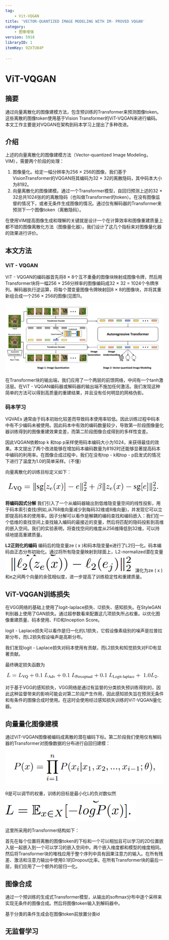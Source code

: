 ```yaml
---
tag:
    - Vit-VQGAN
title: 'VECTOR-QUANTIZED IMAGE MODELING WITH IM- PROVED VQGAN'
category:
    - 图像增强
version: 5918
libraryID: 1
itemKey: 9ZXTUB4P

---
```

# ViT-VQGAN

## 摘要

通过向量离散化的图像建模方法，包含预训练的Transformer来预测图像token。这些离散的图像token使用基于Vision Transformer的ViT-VQGAN来进行编码。本文工作主要是对VQGAN在架构到码本学习上提出了多种改进。

## 介绍

上述的向量离散化的图像建模方法（Vector-quantized Image Modeling，VIM），需要两个阶段的处理：

1.  图像量化。给定一幅分辨率为256 × 256的图像，我们基于VisionTransformer的VQGAN将其编码为32 × 32的离散隐码，其中码本大小为8192。
2.  向量离散化的图像建模。通过一个Transformer模型，自回归预测上述的32 × 32总共1024张的的离散隐码（也叫做Transformer的token）。在没有图像监督的情况下，或者无条件生成图像的情况。通过仅有解码器的Transformer来预测下一个图像token（离散隐码）。

在使用VIM提高图像生成和理解的关键就是设计一个在计算效率和图像重建质量上都不错的图像离散化方法（图像量化器）。我们设计了这几个指标来对图像量化器的效果进行评价。

## 本文方法

### ViT - VQGAN

ViT - VQGAN的编码器首先将8 × 8个互不重叠的图像块映射成图像令牌，然后用Transformer块将一幅256 × 256分辨率的图像编码成32 × 32 = 1024个令牌序列。解码器执行逆运算，将每个潜变量图像令牌映射回8 × 8的图像块，并将其重新组合成一个256 × 256的图像(见图1)。

![\<img alt="" data-attachment-key="K6EIIB2L" width="1760" height="756" src="attachments/K6EIIB2L.png" ztype="zimage">](attachments/K6EIIB2L.png)

在Transformer块的输出端，我们应用了一个两层的前馈网络，中间有一个tanh激活层。在ViT - VQGAN编码器或解码器的输出端不施加任何激活。我们发现这种简单的方法可以得到高质量的重建结果，并且没有任何明显的网格伪影。

### 码本学习

VQVAEs 通常由于码本初始化较差而导致码本使用率较低。因此训练过程中码本中有不少编码未被使用。因此码本中有效的编码数量较少，导致第一阶段图像量化器训练得到的图像重建效果变差，而第二阶段图像合成得到的多样性变差。

因此VQGAN依赖top k 和top p采样使用码本编码大小为1024，来获得最佳的效果。本文提出了两个改进能够在增加码本编码数量为8192时还能够显著提高码本中编码的利用率。在图像合成过程中，我们在没有top - k和top - p启发式的情况下进行了温度为1.0的简单采样。（不懂）

向量离散化的训练目标定义如下：

![\<img alt="" data-attachment-key="KF87QTAA" width="842" height="80" src="attachments/KF87QTAA.png" ztype="zimage">](attachments/KF87QTAA.png)

**将编码因式分解** 我们引入了一个从编码器输出到低维隐变量空间的线性投影，用于码本索引查找(例如,从768维向量减少到每码32维或8维向量)，并发现它可以立即提高码本的使用率。因子分解可以看作是解耦的编码查找和编码嵌入：我们在一个低维的查找空间上查找输入编码的最接近的变量，然后将匹配的隐码投影到高维的嵌入空间。我们的实验表明，将查找空间的维度从256维降低到32维，可以持续地提高重建质量。

**L2正则化的编码** 编码后的隐变量ze ( x )和码本隐变量e进行了L2归一化。码本编码由正态分布初始化。通过将所有隐变量映射到球面上，L2-normalized潜在变量![\<img alt="" data-attachment-key="PPYMEJ3H" width="413" height="55" src="attachments/PPYMEJ3H.png" ztype="zimage">](attachments/PPYMEJ3H.png)演化为ze ( x )和e之间两个向量的余弦相似度，进一步提高了训练稳定性和重建质量。

## ViT-VQGAN训练损失

在VGG网络的基础上使用了logit-laplace损失、l2损失、感知损失。在StyleGAN判别器上使用了GAN损失。通过超参数看来配置这几项损失所占权重。以优化图像重建质量、码本使用、FID和Inception Score。

logit - Laplace损失可以看作是归一化的L1损失，它假设像素级别的噪声是拉普拉斯分布，而L2损失假设噪声是高斯分布。

我们发现logit - Laplace损失对码本使用有贡献，而L2损失和知觉损失对FID有显著贡献。

最终确定损失函数为

![\<img alt="" data-attachment-key="W2RPWME3" width="1161" height="49" src="attachments/W2RPWME3.png" ztype="zimage">](attachments/W2RPWME3.png)

对于基于VGG的感知损失，VGG网络是通过有监督的分类损失预训练得到的，因此这种监督带来的影响可能会对第二阶段产生作用，因此感知损失旨在预测无条件和有条件的图像合成时使用。在这时会使用经过感知损失训练的ViT-VQGAN量化器。

## 向量量化图像建模

通过ViT-VQGAN图像被编码成离散的潜在编码下标。第二阶段我们使用仅有解码器的Transformer对图像数据的分布进行自回归建模：

![\<img alt="" data-attachment-key="4XURAI4G" width="713" height="153" src="attachments/4XURAI4G.png" ztype="zimage">](attachments/4XURAI4G.png)

θ是可以调节的权重，训练的目标是最小化L的负对数似然

![\<img alt="" data-attachment-key="7Q89KV59" width="415" height="66" src="attachments/7Q89KV59.png" ztype="zimage">](attachments/7Q89KV59.png)

这里所采用的Transformer结构如下：

首先在每个位置将离散的图像token的下标和一个可以相加且可以学习的2D位置嵌入层一起嵌入到一个可以学习的嵌入空间中。两个嵌入维度都和模型的维度相同。然后将Transformer块的堆栈应用于整个序列中具有因果注意力的输入。在所有残差、激活和注意力输出中使用0.1的Dropout比率。在所有Transformer块的最后一层，我们应用了一个额外的层归一化。

## 图像合成

通过一个预训练的生成式Transformer模型，从输出的softmax分布中逐个采样来实现无条件的图像合成。然后将图像token输入到解码器中。

基于分类的条件生成会在图像token前放置分类id

## 无监督学习
